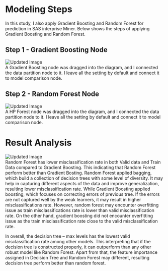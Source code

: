 # Modeling Steps
In this study, I also apply Gradient Boosting and Random Forest for prediction in SAS interprise Miner. Below shows the steps of applying Gradient Boosting and Random Forest.  

## Step 1 - Gradient Boosting Node
![Updated Image](https://github.com/weilai0807/WQD7005_AA1/blob/main/Talend%20Data%20Integration/tFileInputDelimited_1.png)  
A Gradient Boosting node was dragged into the diagram, and I connected the data partition node to it. I leave all the setting by default and connect it to model comparison node.  

## Step 2 - Random Forest Node
![Updated Image](https://github.com/weilai0807/WQD7005_AA1/blob/main/Talend%20Data%20Integration/tFileInputDelimited_1.png)  
A HP Forest node was dragged into the diagram, and I connected the data partition node to it. I leave all the setting by default and connect it to model comparison node.  

# Result Analysis
![Updated Image](https://github.com/weilai0807/WQD7005_AA1/blob/main/Talend%20Data%20Integration/tFileInputDelimited_1.png)  
Random Forest has lower misclassification rate in both Valid data and Train Data compared to Gradient Boosting. This indicating that Random Forest perform better than Gradient Bosting. Random Forest applied bagging, which build a collection of decision trees with some level of diversity. It may help in capturing different aspects of the data and improve generalization, resulting lower misclassification rate. While Gradient Boosting applied boosting, which focuses on correcting errors of previous tree. If the errors are not captured well by the weak learners, it may result in higher misclassifications rate. However, random forest may encounter overfitting issue as train misclassifications rate is lower than valid misclassification rate. On the other hand, gradient boosting did not encounter overfitting issue as the train misclassification rate close to the valid misclassification rate.  

In overall, the decision tree – max levels has the lowest valid misclassification rate among other models. This interpreting that if the decision tree is constructed properly, it can outperform than any other robust model like Random Forest. Apart from that, the feature importance assigned in Decision Tree and Random Forest may different, resulting decision tree perform better than random forest.  

